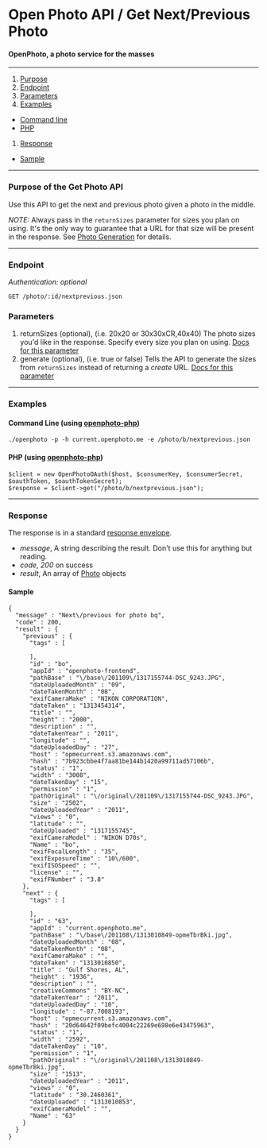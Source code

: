Open Photo API / Get Next/Previous Photo
=======================
#### OpenPhoto, a photo service for the masses

----------------------------------------

1. [Purpose][purpose]
1. [Endpoint][endpoint]
1. [Parameters][parameters]
1. [Examples][examples]
  * [Command line][example-cli]
  * [PHP][example-php]
1. [Response][response]
  * [Sample][sample]

----------------------------------------

<a name="purpose"></a>
### Purpose of the Get Photo API

Use this API to get the next and previous photo given a photo in the middle.

_NOTE:_ Always pass in the `returnSizes` parameter for sizes you plan on using. It's the only way to guarantee that a URL for that size will be present in the response. See [Photo Generation][photogeneration] for details.

----------------------------------------

<a name="endpoint"></a>
### Endpoint

_Authentication: optional_

    GET /photo/:id/nextprevious.json

<a name="parameters"></a>
### Parameters

1.  returnSizes (optional), (i.e. 20x20 or 30x30xCR,40x40) The photo sizes you'd like in the response. Specify every size you plan on using. [Docs for this parameter][ReturnSizes]
1.  generate (optional), (i.e. true or false) Tells the API to generate the sizes from `returnSizes` instead of returning a _create_ URL. [Docs for this parameter][ReturnSizes]

----------------------------------------

<a name="examples"></a>
### Examples

<a name="example-cli"></a>
#### Command Line (using [openphoto-php][openphoto-php])

    ./openphoto -p -h current.openphoto.me -e /photo/b/nextprevious.json

<a name="example-php"></a>
#### PHP (using [openphoto-php][openphoto-php])

    $client = new OpenPhotoOAuth($host, $consumerKey, $consumerSecret, $oauthToken, $oauthTokenSecret);
    $response = $client->get("/photo/b/nextprevious.json");

----------------------------------------

<a name="response"></a>
### Response

The response is in a standard [response envelope][Envelope].

* _message_, A string describing the result. Don't use this for anything but reading.
* _code_, _200_ on success
* _result_, An array of [Photo][Photo] objects

<a name="sample"></a>
#### Sample

    {
      "message" : "Next\/previous for photo bq",
      "code" : 200,
      "result" : {
        "previous" : {
          "tags" : [

          ],
          "id" : "bo",
          "appId" : "openphoto-frontend",
          "pathBase" : "\/base\/201109\/1317155744-DSC_9243.JPG",
          "dateUploadedMonth" : "09",
          "dateTakenMonth" : "08",
          "exifCameraMake" : "NIKON CORPORATION",
          "dateTaken" : "1313454314",
          "title" : "",
          "height" : "2000",
          "description" : "",
          "dateTakenYear" : "2011",
          "longitude" : "",
          "dateUploadedDay" : "27",
          "host" : "opmecurrent.s3.amazonaws.com",
          "hash" : "7b923cbbe4f7aa81be144b1420a99711ad57106b",
          "status" : "1",
          "width" : "3008",
          "dateTakenDay" : "15",
          "permission" : "1",
          "pathOriginal" : "\/original\/201109\/1317155744-DSC_9243.JPG",
          "size" : "2502",
          "dateUploadedYear" : "2011",
          "views" : "0",
          "latitude" : "",
          "dateUploaded" : "1317155745",
          "exifCameraModel" : "NIKON D70s",
          "Name" : "bo",
          "exifFocalLength" : "35",
          "exifExposureTime" : "10\/600",
          "exifISOSpeed" : "",
          "license" : "",
          "exifFNumber" : "3.8"
        },
        "next" : {
          "tags" : [

          ],
          "id" : "63",
          "appId" : "current.openphoto.me",
          "pathBase" : "\/base\/201108\/1313010849-opmeTbrBki.jpg",
          "dateUploadedMonth" : "08",
          "dateTakenMonth" : "08",
          "exifCameraMake" : "",
          "dateTaken" : "1313010850",
          "title" : "Gulf Shores, AL",
          "height" : "1936",
          "description" : "",
          "creativeCommons" : "BY-NC",
          "dateTakenYear" : "2011",
          "dateUploadedDay" : "10",
          "longitude" : "-87.7008193",
          "host" : "opmecurrent.s3.amazonaws.com",
          "hash" : "20d64642f09befc4004c22269e698e6e43475963",
          "status" : "1",
          "width" : "2592",
          "dateTakenDay" : "10",
          "permission" : "1",
          "pathOriginal" : "\/original\/201108\/1313010849-opmeTbrBki.jpg",
          "size" : "1513",
          "dateUploadedYear" : "2011",
          "views" : "0",
          "latitude" : "30.2460361",
          "dateUploaded" : "1313010853",
          "exifCameraModel" : "",
          "Name" : "63"
        }
      }
    }

[Envelope]: Envelope.markdown
[Photo]: ../schemas/Photo.markdown
[purpose]: #purpose
[endpoint]: #endpoint
[parameters]: #parameters
[examples]: #examples
[example-cli]: #example-cli
[example-php]: #example-php
[response]: #response
[sample]: #sample
[photogeneration]: ../faq/PhotoGeneration.markdown
[ReturnSizes]: ../faq/ReturnSizes.markdown
[openphoto-php]: https://github.com/openphoto/openphoto-php
